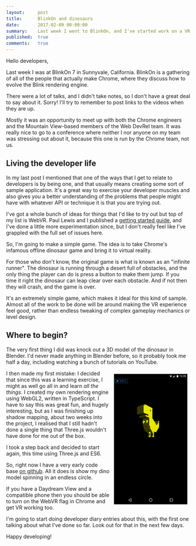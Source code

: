 ```yaml
---
layout:     post
title:      BlinkOn and dinosaurs
date:       2017-02-09 00:00:00
summary:    Last week I went to BlinkOn, and I've started work on a VR game
published:  true
comments:   true
---
```


Hello developers,

Last week I was at BlinkOn 7 in Sunnyvale, California. BlinkOn is a gathering of all of the people that actually make Chrome, where they discuss how to evolve the Blink rendering engine.

There were a lot of talks, and I didn't take notes, so I don't have a great deal to say about it. Sorry! I'll try to remember to post links to the videos when they are up.

Mostly it was an opportunity to meet up with both the Chrome engineers and the Mountain View-based members of the Web DevRel team. It was really nice to go to a conference where neither I nor anyone on my team was stressing out about it, because this one is run by the Chrome team, not us.

## Living the developer life

In my last post I mentioned that one of the ways that I get to relate to developers is by being one, and that usually means creating some sort of sample application. It's a great way to exercise your developer muscles and also gives you a better understanding of the problems that people might have with whatever API or technique it is that you are trying out.

I've got a whole bunch of ideas for things that I'd like to try out but top of my list is WebVR. Paul Lewis and I published a [getting started guide](https://developers.google.com/web/fundamentals/vr/getting-started-with-webvr/), and I've done a little more experimentation since, but I don't really feel like I've grappled with the full set of issues here.

So, I'm going to make a simple game. The idea is to take Chrome's infamous offline dinosaur game and bring it to virtual reality.

For those who don't know, the original game is what is known as an "infinite runner". The dinosaur is running through a desert full of obstacles, and the only thing the player can do is press a button to make them jump. If you time it right the dinosaur can leap clear over each obstacle. And if not then they will crash, and the game is over.

It's an extremely simple game, which makes it ideal for this kind of sample. Almost all of the work to be done will be around making the VR experience feel good, rather than endless tweaking of complex gameplay mechanics or level design.

## Where to begin?

The very first thing I did was knock out a 3D model of the dinosaur in Blender. I'd never made anything in Blender before, so it probably took me half a day, including watching a bunch of tutorials on YouTube.

<img alt="Spinning dinosaur" src="/images/dino-vr.png" style="max-width: 200px; float: right; margin: 10px;"/>

I then made my first mistake: I decided that since this was a learning exercise, I might as well go all in and learn *all the things*. I created my own rendering engine using WebGL2, written in TypeScript. I have to say this was great fun, and hugely interesting, but as I was finishing up shadow mapping, about two weeks into the project, I realised that I still hadn't done a single thing that Three.js wouldn't have done for me out of the box.

I took a step back and decided to start again, this time using Three.js and ES6.

So, right now I have a very early code base [on github](https://github.com/GoogleChrome/dino-vr). All it does is show my dino model spinning in an endless circle.

If you have a Daydream View and a compatible phone then you should be able to turn on the WebVR flag in Chrome and get VR working too.

I'm going to start doing developer diary entries about this, with the first one talking about what I've done so far. Look out for that in the next few days.

Happy developing!

